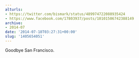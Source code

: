 ```yaml
---
alturls:
- https://twitter.com/bismark/status/489974722088935424
- https://www.facebook.com/17803937/posts/10101506742388149
archive:
- 2014-07
date: '2014-07-18T03:27:31+00:00'
slug: '1405654051'
---
```


Goodbye San Francisco.

